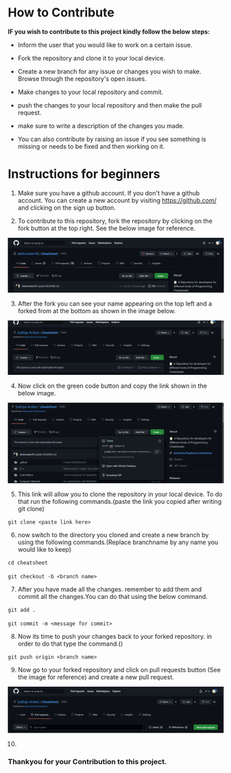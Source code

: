 # How to Contribute



**IF you wish to contribute to this project kindly follow the below steps:**

* Inform the user that you would like to work on a certain issue.

* Fork the repository and clone it to your local device.

* Create a new branch for any issue or changes you wish to make. Browse through the repository's open issues.

* Make changes to your local repository and commit.

* push the changes to your local repository and then make the pull request.

* make sure to write a description of the changes you made.

* You can also contribute by raising an issue if you see something is missing or needs to be fixed and then working on it.

# Instructions for beginners
1) Make sure you have a github account. If you don't have a github account. You can create a new account by visiting https://github.com/ and clicking on the sign up button.

2) To contribute to this repository, fork the repository by clicking on the fork button at the top right. See the below image for reference.

![fork](image/CONTRIBUTING/1633262574239.png)

3) After the fork you can see your name appearing on the top left and a forked from at the bottom as shown in the image below.

![fork2](image/CONTRIBUTING/1633262389522.png)

  
4) Now click on the green code button and copy the link shown in the below image.

![clone](image/CONTRIBUTING/1633263510904.png)

5) This link will allow you to clone the repository in your local device. To do that run the following commands.(paste the link you copied after writing git clone)

``` 
git clone <paste link here>

```
6) now switch to the directory you cloned and create a new branch by using the following commands.(Replace branchname by any name you would like to keep)

```
cd cheatsheet

git checkout -b <branch name>

```

7) After you have made all the changes. remember to add them and commit all the changes.You can do that using the below command.

```
git add .

git commit -m <message for commit>
```

8) Now its time to push your changes back to your forked repository. in order to do that type the command.()

``` 
git push origin <branch name>
```

9) Now go to your forked repository and click on pull requests button (See the image for reference) and create a new pull request.

![pull request](image/CONTRIBUTING/1633265000290.png)

10)

### Thankyou for your Contribution to this project.

